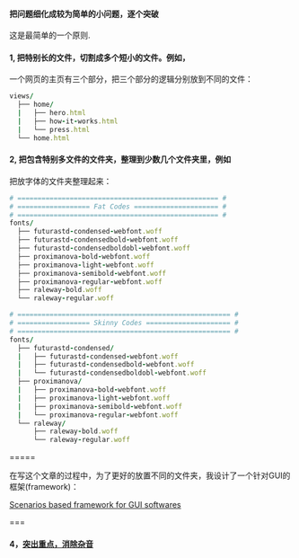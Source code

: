 #### 把问题细化成较为简单的小问题，逐个突破

这是最简单的一个原则.

#### 1, 把特别长的文件，切割成多个短小的文件。例如，

一个网页的主页有三个部分，把三个部分的逻辑分别放到不同的文件：

```ruby
views/
  ├── home/
  |   ├── hero.html
  |   ├── how-it-works.html
  |   └── press.html
  └── home.html
```

#### 2, 把包含特别多文件的文件夹，整理到少数几个文件夹里，例如

把放字体的文件夹整理起来：

```ruby
# ================================================== #
# ================== Fat Codes ===================== #
# ================================================== #
fonts/
  ├── futurastd-condensed-webfont.woff
  ├── futurastd-condensedbold-webfont.woff
  ├── futurastd-condensedboldobl-webfont.woff
  ├── proximanova-bold-webfont.woff
  ├── proximanova-light-webfont.woff
  ├── proximanova-semibold-webfont.woff
  ├── proximanova-regular-webfont.woff
  ├── raleway-bold.woff
  └── raleway-regular.woff

# ===================================================== #
# ================== Skinny Codes ===================== #
# ===================================================== #
fonts/
  ├── futurastd-condensed/
  |   ├── futurastd-condensed-webfont.woff
  |   ├── futurastd-condensedbold-webfont.woff
  |   └── futurastd-condensedboldobl-webfont.woff
  ├── proximanova/
  |   ├── proximanova-bold-webfont.woff
  |   ├── proximanova-light-webfont.woff
  |   ├── proximanova-semibold-webfont.woff
  |   └── proximanova-regular-webfont.woff
  └── raleway/
      ├── raleway-bold.woff
      └── raleway-regular.woff
```

=====

在写这个文章的过程中，为了更好的放置不同的文件夹，我设计了一个针对GUI的框架(framework)：

[Scenarios based framework for GUI softwares](https://github.com/linyingkui/skinny/blob/master/categorize/scenarios.md)

===

#### 4，[突出重点，消除杂音](https://github.com/linyingkui/skinny/tree/master/remove-noise/README.md)
